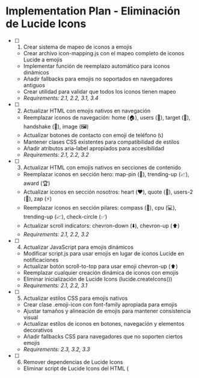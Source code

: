 # Implementation Plan - Eliminación de Lucide Icons

- [ ] 1. Crear sistema de mapeo de iconos a emojis
  - Crear archivo icon-mapping.js con el mapeo completo de iconos Lucide a emojis
  - Implementar función de reemplazo automático para iconos dinámicos
  - Añadir fallbacks para emojis no soportados en navegadores antiguos
  - Crear utilidad para validar que todos los iconos tienen mapeo
  - _Requirements: 2.1, 2.2, 3.1, 3.4_

- [ ] 2. Actualizar HTML con emojis nativos en navegación
  - Reemplazar iconos de navegación: home (🏠), users (👥), target (🎯), handshake (🤝), image (🖼️)
  - Actualizar botones de contacto con emoji de teléfono (📞)
  - Mantener clases CSS existentes para compatibilidad de estilos
  - Añadir atributos aria-label apropiados para accesibilidad
  - _Requirements: 2.1, 2.2, 3.2_

- [ ] 3. Actualizar HTML con emojis nativos en secciones de contenido
  - Reemplazar iconos en sección hero: map-pin (📍), trending-up (📈), award (🏆)
  - Actualizar iconos en sección nosotros: heart (❤️), quote (💬), users-2 (👥), zap (⚡)
  - Reemplazar iconos en sección pilares: compass (🧭), cpu (💻), trending-up (📈), check-circle (✅)
  - Actualizar scroll indicators: chevron-down (⬇️), chevron-up (⬆️)
  - _Requirements: 2.1, 2.2, 3.2_

- [ ] 4. Actualizar JavaScript para emojis dinámicos
  - Modificar script.js para usar emojis en lugar de iconos Lucide en notificaciones
  - Actualizar botón scroll-to-top para usar emoji chevron-up (⬆️)
  - Reemplazar cualquier creación dinámica de iconos con emojis
  - Eliminar inicialización de Lucide Icons (lucide.createIcons())
  - _Requirements: 2.1, 2.2, 3.1_

- [ ] 5. Actualizar estilos CSS para emojis nativos
  - Crear clase .emoji-icon con font-family apropiada para emojis
  - Ajustar tamaños y alineación de emojis para mantener consistencia visual
  - Actualizar estilos de iconos en botones, navegación y elementos decorativos
  - Añadir fallbacks CSS para navegadores que no soporten ciertos emojis
  - _Requirements: 2.3, 3.2, 3.3_

- [ ] 6. Remover dependencias de Lucide Icons
  - Eliminar script de Lucide Icons del HTML (<script src="https://unpkg.com/lucide@latest/dist/umd/lucide.js">)
  - Remover cualquier referencia a lucide en archivos CSS
  - Limpiar clases CSS específicas de Lucide que ya no se usen
  - Verificar que no queden referencias a data-lucide en el código
  - _Requirements: 1.1, 1.4_

- [ ] 7. Crear script de validación y testing
  - Escribir script de validación para verificar que todos los emojis se renderizan correctamente
  - Implementar test de compatibilidad cross-browser para emojis
  - Crear herramienta de medición de performance antes/después
  - Añadir validación de accesibilidad para elementos con emojis
  - _Requirements: 3.1, 3.2, 3.3, 3.4_